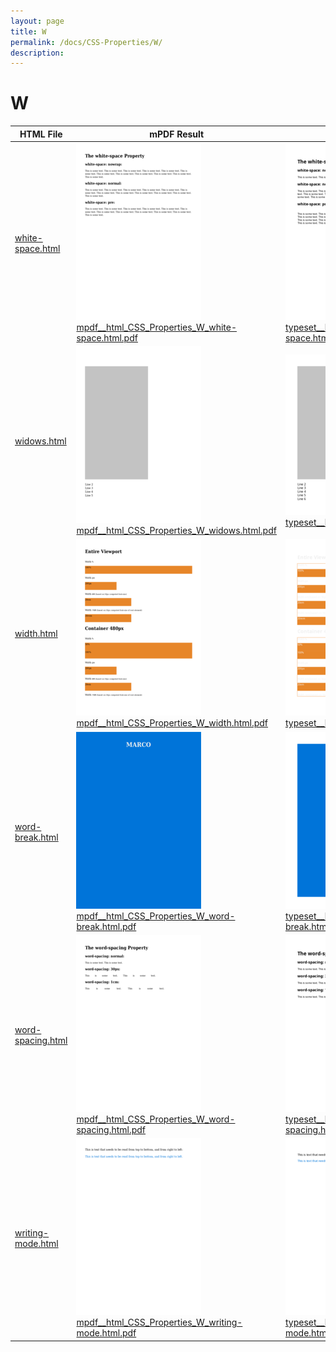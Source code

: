 ```yaml
---
layout: page
title: W
permalink: /docs/CSS-Properties/W/
description: 
---
```


# W

| HTML File | mPDF Result | typeset.sh Result | PDFreactor Result |
|---------|---------|---------|---------|
| [white-space.html](/html/CSS%20Properties/W/white-space.html) | ![](mpdf__html_CSS_Properties_W_white-space.html.png) [mpdf__html_CSS_Properties_W_white-space.html.pdf](mpdf__html_CSS_Properties_W_white-space.html.pdf) | ![](typeset__html_CSS_Properties_W_white-space.html.png) [typeset__html_CSS_Properties_W_white-space.html.pdf](typeset__html_CSS_Properties_W_white-space.html.pdf) | ![](pdfreactor__html_CSS_Properties_W_white-space.html.png) [pdfreactor__html_CSS_Properties_W_white-space.html.pdf](pdfreactor__html_CSS_Properties_W_white-space.html.pdf) |
| [widows.html](/html/CSS%20Properties/W/widows.html) | ![](mpdf__html_CSS_Properties_W_widows.html.png) [mpdf__html_CSS_Properties_W_widows.html.pdf](mpdf__html_CSS_Properties_W_widows.html.pdf) | ![](typeset__html_CSS_Properties_W_widows.html.png) [typeset__html_CSS_Properties_W_widows.html.pdf](typeset__html_CSS_Properties_W_widows.html.pdf) | ![](pdfreactor__html_CSS_Properties_W_widows.html.png) [pdfreactor__html_CSS_Properties_W_widows.html.pdf](pdfreactor__html_CSS_Properties_W_widows.html.pdf) |
| [width.html](/html/CSS%20Properties/W/width.html) | ![](mpdf__html_CSS_Properties_W_width.html.png) [mpdf__html_CSS_Properties_W_width.html.pdf](mpdf__html_CSS_Properties_W_width.html.pdf) | ![](typeset__html_CSS_Properties_W_width.html.png) [typeset__html_CSS_Properties_W_width.html.pdf](typeset__html_CSS_Properties_W_width.html.pdf) | ![](pdfreactor__html_CSS_Properties_W_width.html.png) [pdfreactor__html_CSS_Properties_W_width.html.pdf](pdfreactor__html_CSS_Properties_W_width.html.pdf) |
| [word-break.html](/html/CSS%20Properties/W/word-break.html) | ![](mpdf__html_CSS_Properties_W_word-break.html.png) [mpdf__html_CSS_Properties_W_word-break.html.pdf](mpdf__html_CSS_Properties_W_word-break.html.pdf) | ![](typeset__html_CSS_Properties_W_word-break.html.png) [typeset__html_CSS_Properties_W_word-break.html.pdf](typeset__html_CSS_Properties_W_word-break.html.pdf) | ![](pdfreactor__html_CSS_Properties_W_word-break.html.png) [pdfreactor__html_CSS_Properties_W_word-break.html.pdf](pdfreactor__html_CSS_Properties_W_word-break.html.pdf) |
| [word-spacing.html](/html/CSS%20Properties/W/word-spacing.html) | ![](mpdf__html_CSS_Properties_W_word-spacing.html.png) [mpdf__html_CSS_Properties_W_word-spacing.html.pdf](mpdf__html_CSS_Properties_W_word-spacing.html.pdf) | ![](typeset__html_CSS_Properties_W_word-spacing.html.png) [typeset__html_CSS_Properties_W_word-spacing.html.pdf](typeset__html_CSS_Properties_W_word-spacing.html.pdf) | ![](pdfreactor__html_CSS_Properties_W_word-spacing.html.png) [pdfreactor__html_CSS_Properties_W_word-spacing.html.pdf](pdfreactor__html_CSS_Properties_W_word-spacing.html.pdf) |
| [writing-mode.html](/html/CSS%20Properties/W/writing-mode.html) | ![](mpdf__html_CSS_Properties_W_writing-mode.html.png) [mpdf__html_CSS_Properties_W_writing-mode.html.pdf](mpdf__html_CSS_Properties_W_writing-mode.html.pdf) | ![](typeset__html_CSS_Properties_W_writing-mode.html.png) [typeset__html_CSS_Properties_W_writing-mode.html.pdf](typeset__html_CSS_Properties_W_writing-mode.html.pdf) | ![](pdfreactor__html_CSS_Properties_W_writing-mode.html.png) [pdfreactor__html_CSS_Properties_W_writing-mode.html.pdf](pdfreactor__html_CSS_Properties_W_writing-mode.html.pdf) |
